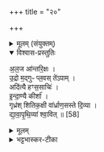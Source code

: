 +++
title = "२०"

+++


<details><summary>मूलम् (संयुक्तम्)</summary>

अ॒ल॒ज आ॑न्तरि॒क्ष उ॒द्रो म॒द्गुᳶ प्ल॒वस्ते॑ऽपामदि॑त्यै हꣳस॒साचि॑रिन्द्रा॒ण्यै कीर्शा॒ गृध्र॑श्शितिक॒क्षी वा॑र्ध्राण॒सस्ते दि॒व्या द्या॑वापृथि॒व्या॑ श्वा॒वित् ॥ [58]  
</details>

<details open><summary>विश्वास-प्रस्तुतिः</summary>

अ॒ल॒ज आ॑न्तरि॒क्षः ।  
उ॒द्रो म॒द्गुᳶ प्ल॒वस् ते॑ऽपाम् ।  
अदि॑त्यै हꣳस॒साचिः॑ ।  
इ॒न्दा॒ण्यै कीर्शा॑ ।  
गृध्र॑श् शितिक॒क्षी वा॑र्ध्राण॒सस्ते दि॒व्या ।  
द्या॒वा॒पृ॒थि॒व्या॑ श्वा॒वित् ॥ [58]  
</details>

<details><summary>मूलम्</summary>

अ॒ल॒ज आ॑न्तरि॒क्षः ।  
उ॒द्रो म॒द्गुᳶ प्ल॒वस् ते॑ऽपाम् ।  
अदि॑त्यै हꣳस॒साचिः॑ ।  
इ॒न्दा॒ण्यै कीर्शा॑ ।  
गृध्र॑श् शितिक॒क्षी वा॑र्ध्राण॒सस्ते दि॒व्या ।  
द्या॒वा॒पृ॒थि॒व्या॑ श्वा॒वित् ॥ [58]  
</details>

<details><summary>भट्टभास्कर-टीका</summary>

1अलजः भासः ॥ उद्रादयस्त्रयोपाम् । उद्रो जलबिडालः । मद्गुः जलकाकः । प्लवः शकटबिलः । अदित्यै हंससाचिः सर्वश्वेतो हंसः । इन्द्राण्यै कीर्शा कुलाली शकुन्तिका । गृध्रादयस्त्रयो दिव्याः । गृध्रः प्रसिद्धः । शितिकक्षी पाण्डुरोदरः गृध्रः । वार्ध्राणसः कङ्कणचारीक इत्येके । खङ्गमृग इत्येके । द्यावापृथिव्या श्वावित् । शलली सूचीरोमा ॥

इति पञ्चमे पञ्चमे विंशोनुवाकः ॥  
</details>
